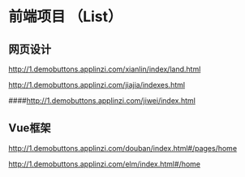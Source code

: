 # 前端项目 （List）

## 网页设计
http://1.demobuttons.applinzi.com/xianlin/index/land.html

http://1.demobuttons.applinzi.com/jiajia/indexes.html

####http://1.demobuttons.applinzi.com/jiwei/index.html



## Vue框架
http://1.demobuttons.applinzi.com/douban/index.html#/pages/home

http://1.demobuttons.applinzi.com/elm/index.html#/home
 
